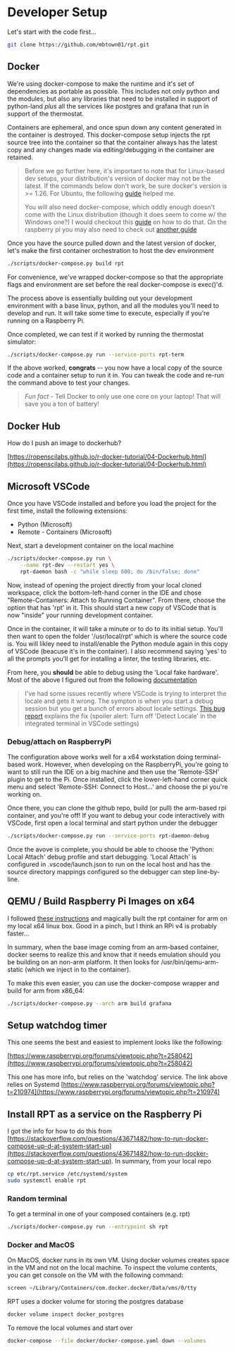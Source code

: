 # Developer Setup

Let's start with the code first...

```bash
git clone https://github.com/mbtown01/rpt.git
```

## Docker

We're using docker-compose to make the runtime and it's set of dependencies as portable as possible.  This includes not only python and the modules, but also
any libraries that need to be installed in support of python-land *plus* all
the services like postgres and grafana that run in support of the thermostat.

Containers are ephemeral, and once spun down any content generated in the
container is destroyed.  This docker-compose setup injects the rpt source tree
into the container so that the container always has the latest copy and any
changes made via editing/debugging in the container are retained.

> Before we go further here, it's important to note that for Linux-based dev
setups, your distribution's version of docker may not be the latest.  If the
commands below don't work, be sure docker's version is >= 1.26.  For Ubuntu,
the following [guide](https://www.digitalocean.com/community/tutorials/how-to-install-and-use-docker-on-ubuntu-18-04) helped me.
>
>You will also need docker-compose, which oddly enough doesn't come with the
Linux distribution (though it does seem to come w/ the Windows one?)  I would
checkout this [guide](https://docs.docker.com/compose/install/) on how to do
that.  On the raspberry pi you may also need to check out [another guide](https://dev.to/rohansawant/installing-docker-and-docker-compose-on-the-raspberry-pi-in-5-simple-steps-3mgl)

Once you have the source pulled down and the latest version of docker, let's
make the first container orchestration to host the dev environment

```bash
./scripts/docker-compose.py build rpt
```

For convenience, we've wrapped docker-compose so that the appropriate flags and
environment are set before the real docker-compose is exec()'d.

The process above is essentially building out your development environment
with a base linux, python, and all the modules you'll need to
develop and run.  It will take some time to execute, especially if you're
running on a Raspberry Pi.

Once completed, we can test if it worked by running the thermostat simulator:

```bash
./scripts/docker-compose.py run --service-ports rpt-term
```

If the above worked, **congrats** -- you now have a local copy of the source
code and a container setup to run it in.  You can tweak the code and re-run the
command above to test your changes.

> *Fun fact -* Tell Docker to only use one core on your laptop!  That will
save you a ton of battery!

## Docker Hub

How do I push an image to dockerhub?

[https://ropenscilabs.github.io/r-docker-tutorial/04-Dockerhub.html](https://ropenscilabs.github.io/r-docker-tutorial/04-Dockerhub.html)

## Microsoft VSCode

Once you have VSCode installed and before you load the project for
the first time, install the following extensions:

* Python (Microsoft)
* Remote - Containers (Microsoft)

Next, start a development container on the local machine

```bash
./scripts/docker-compose.py run \
    --name rpt-dev --restart yes \
    rpt-daemon bash -c "while sleep 600; do /bin/false; done"
```

Now, instead of opening the project directly from your local cloned workspace,
click the bottom-left-hand corner in the IDE and chose "Remote-Containers:
Attach to Running Container".  From there, choose the option that has 'rpt'
in it.  This should start a new copy of VSCode that is now "inside" your
running development container.  

Once in the container, it will take a minute or to do to its initial setup.
You'll then want to open the folder '/usr/local/rpt' which is where the source
code is.  You will likley need to install/enable the Python module again in
this copy of VSCode (beacuse it's in the container).  I also recommend saying
'yes' to all the prompts you'll get for installing a linter, the testing
libraries, etc.  

From here, you **should** be able to debug using the 'Local fake hardware'.
Most of the above I figured out from the following [documentation](
https://code.visualstudio.com/docs/remote/containers)

> I've had some issues recently where VSCode is trying to interpret the
locale and gets it wrong.  The sympton is when you start a debug session but
you get a bunch of errors about locale settings. [This bug
report](https://github.com/microsoft/vscode-remote-release/issues/2169)
explains the fix (spoiler alert: Turn off 'Detect Locale' in the integrated
terminal in VSCode settings)

### Debug/attach on RaspberryPi

The configuration above works well for a x64 workstation doing
terminal-based work.  However, when developing on the RaspberryPi, you're
going to want to still run the IDE on a big machine and then use the
'Remote-SSH' plugin to get to the Pi.  Once installed, click the
lower-left-hand corner quick menu and select 'Remote-SSH: Connect to
Host...' and choose the pi you're working on.  

Once there, you can clone the github repo, build (or pull) the  arm-based
rpi container, and you're off!  If you want to debug your code interactively
with VSCode, first open a local terminal and start python under the debugger

```bash
./scripts/docker-compose.py run --service-ports rpt-daemon-debug
```

Once the avove is complete, you should be able to choose the 'Python: Local
Attach' debug profile and start debugging.  'Local Attach' is configured in
.vscode/launch.json to run on the local host and has the source directory
mappings configured so the debugger can step line-by-line.  

## QEMU / Build Raspberry Pi Images on x64

I followed [these
instructions](https://matchboxdorry.gitbooks.io/matchboxblog/content/blogs/build_and_run_arm_images.html)
and magically built the rpt container for arm on my local x64 linux box.
Good in a pinch, but I think an RPi v4 is probably faster...

In summary, when the base image coming from an arm-based container, docker
seems to realize this and know that it needs emulation should you be
building on an non-arm platform.  It then looks for /usr/bin/qemu-arm-static
(which we inject in to the container).

To make this even easier, you can use the docker-compose wrapper and build for
arm from x86_64:

```bash
./scripts/docker-compose.py --arch arm build grafana
```

## Setup watchdog timer

This one seems the best and easiest to implement looks like the following:

[https://www.raspberrypi.org/forums/viewtopic.php?t=258042](https://www.raspberrypi.org/forums/viewtopic.php?t=258042)

This one has more info, but relies on the 'watchdog' service.  The link above relies on Systemd
[https://www.raspberrypi.org/forums/viewtopic.php?t=210974](https://www.raspberrypi.org/forums/viewtopic.php?t=210974)

## Install RPT as a service on the Raspberry Pi

I got the info for how to do this from [https://stackoverflow.com/questions/43671482/how-to-run-docker-compose-up-d-at-system-start-up](https://stackoverflow.com/questions/43671482/how-to-run-docker-compose-up-d-at-system-start-up).  In
summary, from your local repo

```bash
cp etc/rpt.service /etc/systemd/system
sudo systemctl enable rpt
```

### Random terminal

To get a terminal in one of your composed containers (e.g. rpt)

```bash
./scripts/docker-compose.py run --entrypoint sh rpt
```

### Docker and MacOS

On MacOS, docker runs in its own VM.  Using docker volumes creates space in
the VM and not on the local machine.  To inspect the volume contents, you
can get console on the VM with the following command:

```bash
screen ~/Library/Containers/com.docker.docker/Data/vms/0/tty
```

RPT uses a docker volume for storing the postgres database

```bash
docker volume inspect docker_postgres
```

To remove the local volumes and start over

```bash
docker-compose --file docker/docker-compose.yaml down --volumes
```
